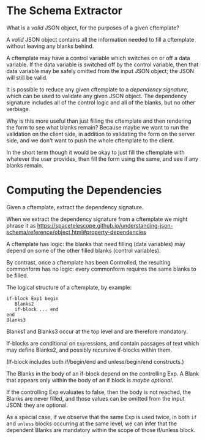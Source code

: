 # The Schema Extractor

What is a _valid_ JSON object, for the purposes of a given cftemplate?

A _valid_ JSON object contains all the information needed to fill a cftemplate without leaving any blanks behind.

A cftemplate may have a control variable which switches on or off a data variable. If the data variable is switched off by the control variable, then that data variable may be safely omitted from the input JSON object; the JSON will still be valid.

It is possible to reduce any given cftemplate to a _dependency signature_, which can be used to validate any given JSON object. The dependency signature includes all of the control logic and all of the blanks, but no other verbiage.

Why is this more useful than just filling the cftemplate and then rendering the form to see what blanks remain? Because maybe we want to run the validation on the client side, in addition to validating the form on the server side, and we don't want to push the whole cftemplate to the client.

In the short term though it would be okay to just fill the cftemplate with whatever the user provides, then fill the form using the same, and see if any blanks remain.

# Computing the Dependencies

Given a cftemplate, extract the dependency signature.

When we extract the dependency signature from a cftemplate we might phrase it as
https://spacetelescope.github.io/understanding-json-schema/reference/object.html#property-dependencies

A cftemplate has logic: the blanks that need filling (data variables) may depend on some of the other filled blanks (control variables).

By contrast, once a cftemplate has been Controlled, the resulting commonform has no logic: every commonform requires the same blanks to be filled.

The logical structure of a cftemplate, by example:
```Blanks1 ...
if-block Exp1 begin
   Blanks2
   if-block ... end
end
Blanks3
```

Blanks1 and Blanks3 occur at the top level and are therefore mandatory.

If-blocks are conditional on `Exp`ressions, and contain passages of text which may define Blanks2, and possibly recursive if-blocks within them.

(If-block includes both if/begin/end and unless/begin/end constructs.)

The Blanks in the body of an if-block depend on the controlling Exp. A Blank that appears only within the body of an if block is _maybe optional_.

If the controlling Exp evaluates to false, then the body is not reached, the Blanks are never filled, and those values can be omitted from the input JSON: they are optional.

As a special case, if we observe that the same Exp is used twice, in both `if` and `unless` blocks occurring at the same level, we can infer that the dependent Blanks are mandatory within the scope of those if/unless block.



